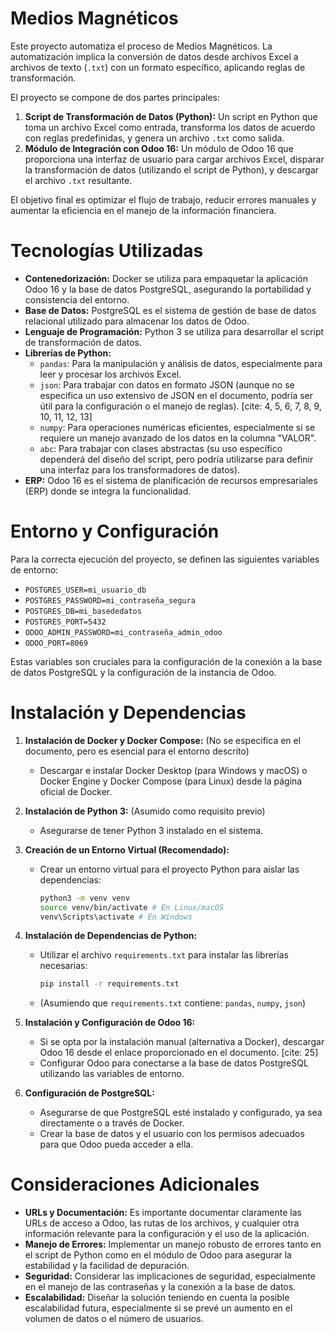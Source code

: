 #   Medios Magnéticos

Este proyecto automatiza el proceso de Medios Magnéticos. La automatización implica la conversión de datos desde archivos Excel a archivos de texto (`.txt`) con un formato específico, aplicando reglas de transformación. 

El proyecto se compone de dos partes principales:

1.  **Script de Transformación de Datos (Python):** Un script en Python que toma un archivo Excel como entrada, transforma los datos de acuerdo con reglas predefinidas, y genera un archivo `.txt` como salida. 
2.  **Módulo de Integración con Odoo 16:** Un módulo de Odoo 16 que proporciona una interfaz de usuario para cargar archivos Excel, disparar la transformación de datos (utilizando el script de Python), y descargar el archivo `.txt` resultante. 

El objetivo final es optimizar el flujo de trabajo, reducir errores manuales y aumentar la eficiencia en el manejo de la información financiera. 

#   Tecnologías Utilizadas

* **Contenedorización:** Docker se utiliza para empaquetar la aplicación Odoo 16 y la base de datos PostgreSQL, asegurando la portabilidad y consistencia del entorno.
* **Base de Datos:** PostgreSQL es el sistema de gestión de base de datos relacional utilizado para almacenar los datos de Odoo.
* **Lenguaje de Programación:** Python 3 se utiliza para desarrollar el script de transformación de datos.
* **Librerías de Python:**
    * `pandas`: Para la manipulación y análisis de datos, especialmente para leer y procesar los archivos Excel.
    * `json`: Para trabajar con datos en formato JSON (aunque no se especifica un uso extensivo de JSON en el documento, podría ser útil para la configuración o el manejo de reglas). [cite: 4, 5, 6, 7, 8, 9, 10, 11, 12, 13]
    * `numpy`: Para operaciones numéricas eficientes, especialmente si se requiere un manejo avanzado de los datos en la columna "VALOR".
    * `abc`: Para trabajar con clases abstractas (su uso específico dependerá del diseño del script, pero podría utilizarse para definir una interfaz para los transformadores de datos).
* **ERP:** Odoo 16 es el sistema de planificación de recursos empresariales (ERP) donde se integra la funcionalidad. 

#   Entorno y Configuración

Para la correcta ejecución del proyecto, se definen las siguientes variables de entorno:

* `POSTGRES_USER=mi_usuario_db`
* `POSTGRES_PASSWORD=mi_contraseña_segura`
* `POSTGRES_DB=mi_basededatos`
* `POSTGRES_PORT=5432`
* `ODOO_ADMIN_PASSWORD=mi_contraseña_admin_odoo`
* `ODOO_PORT=8069`

Estas variables son cruciales para la configuración de la conexión a la base de datos PostgreSQL y la configuración de la instancia de Odoo.

#   Instalación y Dependencias

1.  **Instalación de Docker y Docker Compose:** (No se especifica en el documento, pero es esencial para el entorno descrito)
    * Descargar e instalar Docker Desktop (para Windows y macOS) o Docker Engine y Docker Compose (para Linux) desde la página oficial de Docker.
2.  **Instalación de Python 3:** (Asumido como requisito previo)
    * Asegurarse de tener Python 3 instalado en el sistema.
3.  **Creación de un Entorno Virtual (Recomendado):**
    * Crear un entorno virtual para el proyecto Python para aislar las dependencias:

        ```bash
        python3 -m venv venv
        source venv/bin/activate # En Linux/macOS
        venv\Scripts\activate # En Windows
        ```

4.  **Instalación de Dependencias de Python:**
    * Utilizar el archivo `requirements.txt` para instalar las librerías necesarias:

        ```bash
        pip install -r requirements.txt
        ```
    * (Asumiendo que `requirements.txt` contiene: `pandas`, `numpy`, `json`)
5.  **Instalación y Configuración de Odoo 16:**
    * Si se opta por la instalación manual (alternativa a Docker), descargar Odoo 16 desde el enlace proporcionado en el documento. [cite: 25]
    * Configurar Odoo para conectarse a la base de datos PostgreSQL utilizando las variables de entorno.
6.  **Configuración de PostgreSQL:**
    * Asegurarse de que PostgreSQL esté instalado y configurado, ya sea directamente o a través de Docker.
    * Crear la base de datos y el usuario con los permisos adecuados para que Odoo pueda acceder a ella.

#   Consideraciones Adicionales

* **URLs y Documentación:** Es importante documentar claramente las URLs de acceso a Odoo, las rutas de los archivos, y cualquier otra información relevante para la configuración y el uso de la aplicación.
* **Manejo de Errores:** Implementar un manejo robusto de errores tanto en el script de Python como en el módulo de Odoo para asegurar la estabilidad y la facilidad de depuración. 
* **Seguridad:** Considerar las implicaciones de seguridad, especialmente en el manejo de las contraseñas y la conexión a la base de datos.
* **Escalabilidad:** Diseñar la solución teniendo en cuenta la posible escalabilidad futura, especialmente si se prevé un aumento en el volumen de datos o el número de usuarios.